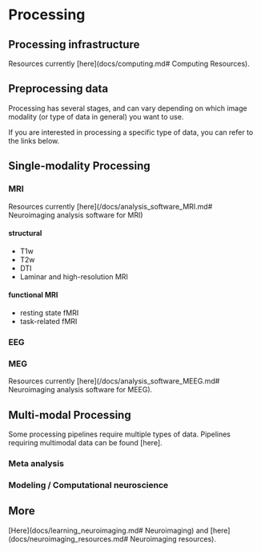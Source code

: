 # Processing

## Processing infrastructure
Resources currently [here](docs/computing.md# Computing Resources).

## Preprocessing data
Processing has several stages, and can vary depending on which image modality (or type of data in general) you want to use.

If you are interested in processing a specific type of data, you can refer to the links below.

## Single-modality Processing
### MRI
Resources currently [here](/docs/analysis_software_MRI.md# Neuroimaging analysis software for MRI)
#### structural
* T1w
* T2w
* DTI
* Laminar and high-resolution MRI

#### functional MRI
* resting state fMRI
* task-related fMRI
### EEG
### MEG
Resources currently [here](/docs/analysis_software_MEEG.md# Neuroimaging analysis software for MEEG).

## Multi-modal Processing
Some processing pipelines require multiple types of data. Pipelines requiring multimodal data can be found [here].

### Meta analysis

### Modeling / Computational neuroscience

## More
[Here](docs/learning_neuroimaging.md# Neuroimaging) and [here](docs/neuroimaging_resources.md# Neuroimaging resources).
